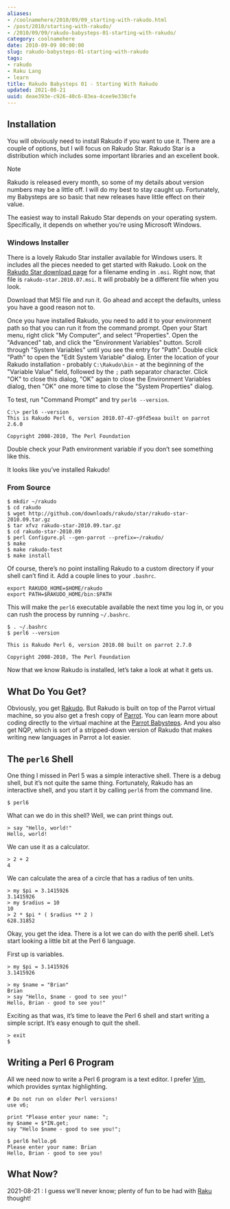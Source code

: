 ```yaml
---
aliases:
- /coolnamehere/2010/09/09_starting-with-rakudo.html
- /post/2010/starting-with-rakudo/
- /2010/09/09/rakudo-babysteps-01-starting-with-rakudo/
category: coolnamehere
date: 2010-09-09 00:00:00
slug: rakudo-babysteps-01-starting-with-rakudo
tags:
- rakudo
- Raku Lang
- learn
title: Rakudo Babysteps 01 - Starting With Rakudo
updated: 2021-08-21
uuid: deae393e-c926-40c6-83ea-4cee9e338cfe
---
```


## Installation

You will obviously need to install Rakudo if you want to use it. There
are a couple of options, but I will focus on Rakudo Star. Rakudo Star is
a distribution which includes some important libraries and an excellent
book.

<aside class="admonition note">
<p class="admonition-title">Note</p>

Rakudo is released every month, so some of my details about version
numbers may be a little off. I will do my best to stay caught up.
Fortunately, my Babysteps are so basic that new releases have little
effect on their value.

</aside>

The easiest way to install Rakudo Star depends on your operating system.
Specifically, it depends on whether you’re using Microsoft Windows.

### Windows Installer

There is a lovely Rakudo Star installer available for Windows users. It
includes all the pieces needed to get started with Rakudo. Look on the
[Rakudo Star download page](http://github.com/rakudo/star/downloads) for
a filename ending in `.msi`. Right now, that file is
`rakudo-star.2010.07.msi`. It will probably be a different file when you
look.

Download that MSI file and run it. Go ahead and accept the defaults,
unless you have a good reason not to.

Once you have installed Rakudo, you need to add it to your environment
path so that you can run it from the command prompt. Open your Start
menu, right click "My Computer", and select "Properties". Open the
"Advanced" tab, and click the "Environment Variables" button. Scroll
through "System Variables" until you see the entry for "Path". Double
click "Path" to open the "Edit System Variable" dialog. Enter the
location of your Rakudo installation - probably `C:\Rakudo\bin` - at the
beginning of the "Variable Value" field, followed by the `;` path
separator character. Click "OK" to close this dialog, "OK" again to
close the Environment Variables dialog, then "OK" one more time to close
the "System Properties" dialog.

To test, run "Command Prompt" and try `perl6 --version`.

    C:\> perl6 --version
    This is Rakudo Perl 6, version 2010.07-47-g9fd5eaa built on parrot 2.6.0

    Copyright 2008-2010, The Perl Foundation

Double check your Path environment variable if you don’t see something
like this.

It looks like you’ve installed Rakudo\!

### From Source

    $ mkdir ~/rakudo
    $ cd rakudo
    $ wget http://github.com/downloads/rakudo/star/rakudo-star-2010.09.tar.gz
    $ tar xfvz rakudo-star-2010.09.tar.gz
    $ cd rakudo-star-2010.09
    $ perl Configure.pl --gen-parrot --prefix=~/rakudo/
    $ make
    $ make rakudo-test
    $ make install

Of course, there’s no point installing Rakudo to a custom directory if
your shell can’t find it. Add a couple lines to your `.bashrc`.

    export RAKUDO_HOME=$HOME/rakudo
    export PATH=$RAKUDO_HOME/bin:$PATH

This will make the `perl6` executable available the next time you log
in, or you can rush the process by running `~/.bashrc`.

    $ . ~/.bashrc
    $ perl6 --version

    This is Rakudo Perl 6, version 2010.08 built on parrot 2.7.0

    Copyright 2008-2010, The Perl Foundation

Now that we know Rakudo is installed, let’s take a look at what it gets
us.

## What Do You Get?

Obviously, you get [Rakudo](http://rakudo.org). But Rakudo is built on
top of the Parrot virtual machine, so you also get a fresh copy of
[Parrot](/tag/parrot/). You can learn more about coding directly to the
virtual machine at the [Parrot
Babysteps](/post/2009/07/parrot-babysteps/). And you also get NQP, which
is sort of a stripped-down version of Rakudo that makes writing new
languages in Parrot a lot easier.

## The `perl6` Shell

One thing I missed in Perl 5 was a simple interactive shell. There is a
debug shell, but it’s not quite the same thing. Fortunately, Rakudo has
an interactive shell, and you start it by calling `perl6` from the
command line.

    $ perl6

What can we do in this shell? Well, we can print things out.

    > say "Hello, world!"
    Hello, world!

We can use it as a calculator.

    > 2 + 2
    4

We can calculate the area of a circle that has a radius of ten units.

    > my $pi = 3.1415926
    3.1415926
    > my $radius = 10
    10
    > 2 * $pi * ( $radius ** 2 )
    628.31852

Okay, you get the idea. There is a lot we can do with the perl6 shell.
Let’s start looking a little bit at the Perl 6 language.

First up is variables.

    > my $pi = 3.1415926
    3.1415926

    > my $name = "Brian"
    Brian
    > say "Hello, $name - good to see you!"
    Hello, Brian - good to see you!"

Exciting as that was, it’s time to leave the Perl 6 shell and start
writing a simple script. It’s easy enough to quit the shell.

    > exit
    $

## Writing a Perl 6 Program

All we need now to write a Perl 6 program is a text editor. I prefer
[Vim](/tag/vim/), which provides syntax highlighting.

```
# Do not run on older Perl versions!
use v6;

print "Please enter your name: ";
my $name = $*IN.get;
say "Hello $name - good to see you!";
```

    $ perl6 hello.p6
    Please enter your name: Brian
    Hello, Brian - good to see you!

## What Now?

<aside class="admonition">

2021-08-21
: I guess we'll never know; plenty of fun to be had with [Raku](/tag/raku-lang)
  thought!

</aside>
